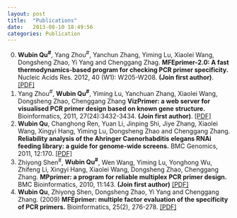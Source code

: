 ```yaml
---
layout: post
title:  "Publications"
date:   2013-08-10 18:49:56
categories: Publication
---
```


0. <strong>Wubin Qu<sup>#</sup></strong>, Yang Zhou<sup>#</sup>, Yanchun Zhang, Yiming Lu, Xiaolei Wang, Dongsheng Zhao, Yi Yang and Chenggang Zhag. <strong>MFEprimer-2.0: A fast thermodynamics-based program for checking PCR primer specificity.</strong> Nucleic Acids Res. 2012, 40 (W1): W205-W208. <strong>(Join first author)</strong>. [[PDF]](/download/QuWB_MFEprimer-2.0_NAR_2012.pdf)
0. Yang Zhou<sup>#</sup>, <strong>Wubin Qu<sup>#</sup></strong>, Yiming Lu, Yanchuan Zhang, Xiaolei Wang, Dongsheng Zhao, Chenggang Zhang <strong>VizPrimer: a web server for visualised PCR primer design based on known gene structure.</strong> Bioinformatics, 2011, 27(24):3432-3434. <strong>(Join first author)</strong>. [[PDF]](/download/ZhouY_QuWB_VizPrimer_Bioinformatics_2011.pdf)
0. <strong>Wubin Qu</strong>, Changhong Ren, Yuan Li, Jinping Shi, Jiye Zhang, Xiaolei Wang, Xingyi Hang, Yiming Lu, Dongsheng Zhao and Chenggang Zhang. <strong>Reliability analysis of the Ahringer Caenorhabditis elegans RNAi feeding library: a guide for genome-wide screens.</strong> BMC Genomics, 2011, 12:170. [[PDF]](/download/QuWB_2011_CelRNAi_BMC_Genomiics.pdf)
0. Zhiyong Shen<sup>#</sup>, <strong>Wubin Qu<sup>#</sup></strong>, Wen Wang, Yiming Lu, Yonghong Wu, Zhifeng Li, Xingyi Hang, Xiaolei Wang, Dongsheng Zhao, Chenggang Zhang. <strong>MPprimer: a program for reliable multiplex PCR primer design.</strong> BMC Bioinformatics, 2010, 11:143. <strong>(Join first author)</strong> [[PDF]](/download/ShenZY_QuWB_2010_MPprimer_BMC_Bioinformatics.pdf)
0. <strong>Wubin Qu</strong>, Zhiyong Shen, Dongsheng Zhao, Yi Yang and Chenggang Zhang. (2009) <strong>MFEprimer: multiple factor evaluation of the specificity of PCR primers.</strong> Bioinformatics, 25(2), 276-278. [[PDF]](/download/QuWB_2009_MFEprimer_Bioinformatics.pdf)
